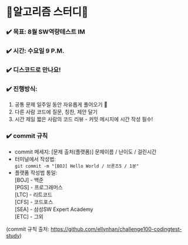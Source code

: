 # 🎇알고리즘 스터디🎇

### ✔️ 목표: 8월 SW역량테스트 IM

### ✔️ 시간: 수요일 9 P.M.

### ✔️ 디스코드로 만나요!

### ✔️ 진행방식:
1. 공통 문제 일주일 동안 자유롭게 풀어오기 🌱
2. 다른 사람 코드에 질문, 칭찬, 제안 달기
3. 시간 제일 짧은 사람의 코드 리뷰
   \- 커밋 메시지에 시간 작성 필수!

### ✔️ commit 규칙
* commit 메세지: [문제 출처(플랫폼)] 문제이름 / 난이도 / 걸린시간
* 터미널에서 작성법:  
```git commit -m "[BOJ] Hello World / 브론즈5 / 1분"```
* 플랫폼 작성법 통일:  
[BOJ] - 백준  
[PGS] - 프로그래머스  
[LTC] - 리트코드  
[CFS] - 코드포스  
[SEA] - 삼성SW Expert Academy  
[ETC] - 그외  
  
(commit 규칙 출처: https://github.com/ellynhan/challenge100-codingtest-study)
